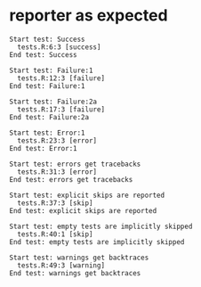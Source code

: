 # reporter as expected

    Start test: Success
      tests.R:6:3 [success]
    End test: Success
    
    Start test: Failure:1
      tests.R:12:3 [failure]
    End test: Failure:1
    
    Start test: Failure:2a
      tests.R:17:3 [failure]
    End test: Failure:2a
    
    Start test: Error:1
      tests.R:23:3 [error]
    End test: Error:1
    
    Start test: errors get tracebacks
      tests.R:31:3 [error]
    End test: errors get tracebacks
    
    Start test: explicit skips are reported
      tests.R:37:3 [skip]
    End test: explicit skips are reported
    
    Start test: empty tests are implicitly skipped
      tests.R:40:1 [skip]
    End test: empty tests are implicitly skipped
    
    Start test: warnings get backtraces
      tests.R:49:3 [warning]
    End test: warnings get backtraces
    

